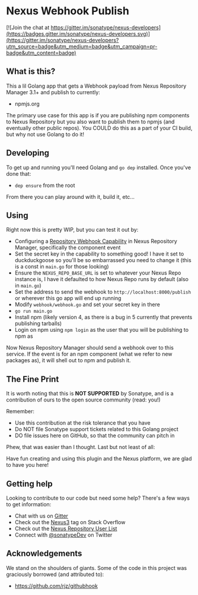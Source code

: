 <!--

Copyright 2017 Sonatype

Licensed under the Apache License, Version 2.0 (the "License"); 
you may not use this file except in compliance with the License. 
You may obtain a copy of the License at

http://www.apache.org/licenses/LICENSE-2.0

Unless required by applicable law or agreed to in writing, software 
distributed under the License is distributed on an "AS IS" BASIS, 
WITHOUT WARRANTIES OR CONDITIONS OF ANY KIND, either express or implied. 
See the License for the specific language governing permissions and 
limitations under the License.

-->
# Nexus Webhook Publish

[![Join the chat at https://gitter.im/sonatype/nexus-developers](https://badges.gitter.im/sonatype/nexus-developers.svg)](https://gitter.im/sonatype/nexus-developers?utm_source=badge&utm_medium=badge&utm_campaign=pr-badge&utm_content=badge)

## What is this?

This a lil Golang app that gets a Webhook payload from Nexus Repository Manager 3.1+ and publish to currently:

- npmjs.org

The primary use case for this app is if you are publishing npm components to Nexus Repository but you also want to publish them to npmjs (and eventually other public repos). You COULD do this as a part of your CI build, but why not use Golang to do it!

## Developing

To get up and running you'll need Golang and `go dep` installed. Once you've done that:

- `dep ensure` from the root

From there you can play around with it, build it, etc...

## Using

Right now this is pretty WIP, but you can test it out by:

- Configuring a [Repository Webhook Capability](https://help.sonatype.com/display/NXRM3/Webhooks) in Nexus Repository Manager, specifically the component event
- Set the secret key in the capability to something good! I have it set to duckduckgoose so you'll be so embarrassed you need to change it (this is a const in `main.go` for those looking)
- Ensure the `NEXUS_REPO_BASE_URL` is set to whatever your Nexus Repo instance is, I have it defaulted to how Nexus Repo runs by default (also in `main.go`)
- Set the address to send the webhook to `http://localhost:8000/publish` or wherever this go app will end up running
- Modify `webhook/webhook.go` and set your secret key in there
- `go run main.go`
- Install npm (likely version 4, as there is a bug in 5 currently that prevents publishing tarballs)
- Login on npm using `npm login` as the user that you will be publishing to npm as

Now Nexus Repository Manager should send a webhook over to this service. If the event is for an npm component (what we refer to new packages as), it will shell out to npm and publish it.

## The Fine Print

It is worth noting that this is **NOT SUPPORTED** by Sonatype, and is a contribution of ours
to the open source community (read: you!)

Remember:

* Use this contribution at the risk tolerance that you have
* Do NOT file Sonatype support tickets related to this Golang project
* DO file issues here on GitHub, so that the community can pitch in

Phew, that was easier than I thought. Last but not least of all:

Have fun creating and using this plugin and the Nexus platform, we are glad to have you here!

## Getting help

Looking to contribute to our code but need some help? There's a few ways to get information:

* Chat with us on [Gitter](https://gitter.im/sonatype/nexus-developers)
* Check out the [Nexus3](http://stackoverflow.com/questions/tagged/nexus3) tag on Stack Overflow
* Check out the [Nexus Repository User List](https://groups.google.com/a/glists.sonatype.com/forum/?hl=en#!forum/nexus-users)
* Connect with [@sonatypeDev](https://twitter.com/sonatypedev) on Twitter

## Acknowledgements 

We stand on the shoulders of giants. Some of the code in this project was graciously borrowed (and attributed to):

- https://github.com/rjz/githubhook
